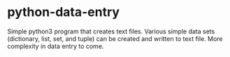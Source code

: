 # python-data-entry
Simple python3 program that creates text files. 
Various simple data sets (dictionary, list, set, and tuple) can be created and written to text file.
More complexity in data entry to come.
